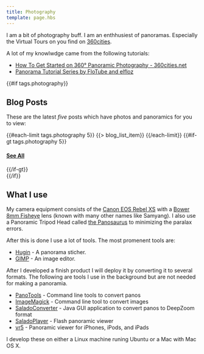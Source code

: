```yaml
---
title: Photography
template: page.hbs
---
```

I am a bit of photography buff. I am an enthhusiest of panoramas. Especially
the Virtual Tours on you find on [360cities](http://360cities.net/).

A lot of my knowlwdge came from the following tutorials:

* [How To Get Started on 360° Panoramic Photography - 360cities.net](http://help.360cities.net/taking-panoramic-pictures/how-to-get-started)
* [Panorama Tutorial Series by FloTube and elfloz](http://www.youtube.com/playlist?list=PL15B8C737F69319BE)

{{#if tags.photography}}
## Blog Posts ##

These are the latest _five_ posts which have photos and panoramics for you to
view:

<div class="panel panel-default">
  <div id="posts" class="list-group">
    {{#each-limit tags.photography 5}}
      {{> blog_list_item}}
    {{/each-limit}}
    {{#if-gt tags.photography 5}}
    <a href="/categories/photography" class="list-group-item normal">
      <h4 class="list-group-item-heading">See All</h4>
    </a>
    {{/if-gt}}
  </div>
</div>
{{/if}}

## What I use ##

My camera equipment consists of the [Canon EOS Rebel XS][1] with a [Bower 8mm
Fisheye][2] lens (known with many other names like Samyang). I also use a
Panoramic Tripod Head called [the Panosaurus][panosaurus] to minimizing the
paralax errors.

After this is done I use a lot of tools. The most promenent tools are:

* [Hugin][hugin] - A panorama sticher.
* [GIMP][gimp] - An image editor.

After I developed a finish product I will deploy it by converting it to several
formats. The following are tools I use in the background but are not needed for
making a panoramia.

* [PanoTools](http://panotools.sourceforge.net/) - Command line tools to convert panos
* [ImageMagick](http://www.imagemagick.org/) - Command line tool to convert images
* [SaladoConverter][salado] - Java GUI application to convert panos to DeepZoom format
* [SaladoPlayer][salado] - Flash panoramic viewer
* [vr5](http://www.vrhabitat.com/#vr5) - Panoramic viewer for iPhones, iPods, and iPads

[1]: http://www.usa.canon.com/cusa/support/consumer/eos_slr_camera_systems/eos_digital_slr_cameras/eos_rebel_xs_18_55is_kit
[2]: http://www.photozone.de/canon-eos/526-samyang8f35eos
[panosaurus]: http://gregwired.com/pano/Pano.htm
[hugin]: http://hugin.sourceforge.net/
[gimp]: http://www.gimp.org/
[salado]: http://panozona.com/wiki/Main_Page

I develop these on either a Linux machine runing Ubuntu or a Mac with Mac OS X.
